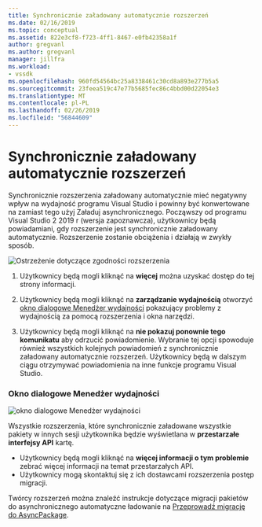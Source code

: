 ```yaml
---
title: Synchronicznie załadowany automatycznie rozszerzeń
ms.date: 02/16/2019
ms.topic: conceptual
ms.assetid: 822e3cf8-f723-4ff1-8467-e0fb42358a1f
author: gregvanl
ms.author: gregvanl
manager: jillfra
ms.workload:
- vssdk
ms.openlocfilehash: 960fd54564bc25a8338461c30cd8a893e277b5a5
ms.sourcegitcommit: 23feea519c47e77b5685fec86c4bbd00d22054e3
ms.translationtype: MT
ms.contentlocale: pl-PL
ms.lasthandoff: 02/26/2019
ms.locfileid: "56844609"
---
```

# <a name="synchronously-autoloaded-extensions"></a>Synchronicznie załadowany automatycznie rozszerzeń

Synchronicznie rozszerzenia załadowany automatycznie mieć negatywny wpływ na wydajność programu Visual Studio i powinny być konwertowane na zamiast tego użyj Załaduj asynchronicznego. Począwszy od programu Visual Studio 2 2019 r (wersja zapoznawcza), użytkownicy będą powiadamiani, gdy rozszerzenie jest synchronicznie załadowany automatycznie. Rozszerzenie zostanie obciążenia i działają w zwykły sposób.

![Ostrzeżenie dotyczące zgodności rozszerzenia](media/extension-compatibility-warning.png)

1. Użytkownicy będą mogli kliknąć na **więcej** można uzyskać dostęp do tej strony informacji.

3. Użytkownicy będą mogli kliknąć na **zarządzanie wydajnością** otworzyć [okno dialogowe Menedżer wydajności](#performance-manager-dialog) pokazujący problemy z wydajnością za pomocą rozszerzenia i okna narzędzi.

3. Użytkownicy będą mogli kliknąć na **nie pokazuj ponownie tego komunikatu** aby odrzucić powiadomienie. Wybranie tej opcji spowoduje również wszystkich kolejnych powiadomień z synchronicznie załadowany automatycznie rozszerzeń. Użytkownicy będą w dalszym ciągu otrzymywać powiadomienia na inne funkcje programu Visual Studio.

### <a name="performance-manager-dialog"></a>Okno dialogowe Menedżer wydajności

  ![okno dialogowe Menedżer wydajności](media/performance-manager.png)

Wszystkie rozszerzenia, które synchronicznie załadowane wszystkie pakiety w innych sesji użytkownika będzie wyświetlana w **przestarzałe interfejsy API** kartę.

* Użytkownicy będą mogli kliknąć na **więcej informacji o tym problemie** zebrać więcej informacji na temat przestarzałych API.
* Użytkownicy mogą skontaktuj się z ich dostawcami rozszerzenia postęp migracji.

Twórcy rozszerzeń można znaleźć instrukcje dotyczące migracji pakietów do asynchronicznego automatyczne ładowanie na [Przeprowadź migrację do AsyncPackage](https://github.com/Microsoft/VSSDK-Extensibility-Samples/tree/master/AsyncPackageMigration).
